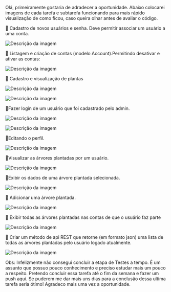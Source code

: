Olá, primeiramente gostaria de adradecer a oportunidade. 
Abaixo colocarei imagens de cada tarefa e subtarefa funcionando para mais rápido visualização de como ficou, caso queira olhar antes de avaliar o código. 

:small_blue_diamond: Cadastro de novos usuários e senha. Deve permitir associar um usuário a uma conta.

![Descrição da imagem](imagens/youshopadminuser.png)

:small_blue_diamond: Listagem e criação de contas (modelo Account).Permitindo desativar e ativar as contas:

![Descrição da imagem](imagens/youshopadmin.png)

:small_blue_diamond: Cadastro e visualização de plantas

![Descrição da imagem](imagens/youshopadmintree.png)

![Descrição da imagem](imagens/youshoptreevisualiser.png)


:small_blue_diamond:Fazer login de um usuário que foi cadastrado pelo admin.

![Descrição da imagem](imagens/youshoplogin.png)

![Descrição da imagem](imagens/youshophome.png)

:small_blue_diamond:Editando o perfil.

![Descrição da imagem](imagens/youshopprofile.png)

:small_blue_diamond:Visualizar as árvores plantadas por um usuário.


![Descrição da imagem](imagens/youshopmytrees.png)

:small_blue_diamond:Exibir os dados de uma árvore plantada selecionada.

![Descrição da imagem](imagens/youshoptreedetail.png)

:small_blue_diamond: Adicionar uma árvore plantada.

![Descrição da imagem](imagens/youshopaddtree.png)

:small_blue_diamond: Exibir todas as árvores plantadas nas contas de que o usuário faz parte

![Descrição da imagem](imagens/youshopaccounts.png)

:small_blue_diamond: Criar um método de api REST que retorne (em formato json) uma lista de todas as árvores plantadas pelo usuário logado atualmente.

![Descrição da imagem](imagens/youshopapi.png)


Obs: Infelizmente não consegui concluir a etapa de Testes a tempo. É um assunto que possuo pouco conhecimento e preciso estudar mais um pouco a respeito. Pretendo concluir essa tarefa até o fim da semana e fazer um push aqui. Se puderem me dar mais uns dias para a conclusão dessa ultima tarefa seria ótimo! Agradeco mais uma vez a oportunidade. 
